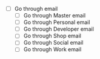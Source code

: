 - [ ] Go through email
    - [ ] Go through Master email
    - [ ] Go through Personal email
    - [ ] Go through Developer email
    - [ ] Go through Shop email
    - [ ] Go through Social email
    - [ ] Go through Work email